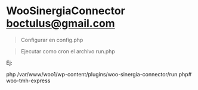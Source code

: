 # WooSinergiaConnector <boctulus@gmail.com>

> Configurar en config.php

> Ejecutar como cron el archivo run.php 

Ej:

php /var/www/woo1/wp-content/plugins/woo-sinergia-connector/run.php#   w o o - t m h - e x p r e s s  
 